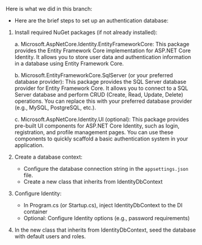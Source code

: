 Here is what we did in this branch:

- Here are the brief steps to set up an authentication database:

1. Install required NuGet packages (if not already installed):

    a. Microsoft.AspNetCore.Identity.EntityFrameworkCore:
        This package provides the Entity Framework Core implementation for ASP.NET Core Identity. It allows you to store user data and authentication information in a database using Entity Framework Core.

    b. Microsoft.EntityFrameworkCore.SqlServer (or your preferred database provider):
        This package provides the SQL Server database provider for Entity Framework Core. It allows you to connect to a SQL Server database and perform CRUD (Create, Read, Update, Delete) operations. You can replace this with your preferred database provider (e.g., MySQL, PostgreSQL, etc.).

    c. Microsoft.AspNetCore.Identity.UI (optional):
    This package provides pre-built UI components for ASP.NET Core Identity, such as login, registration, and profile management pages. You can use these components to quickly scaffold a basic authentication system in your application.

2. Create a database context:
    - Configure the database connection string in the `appsettings.json` file.
    - Create a new class that inherits from IdentityDbContext

3. Configure Identity:
    - In Program.cs (or Startup.cs), inject IdentityDbContext to the DI container
    - Optional: Configure Identity options (e.g., password requirements)

4. In the new class that inherits from IdentityDbContext, seed the database with default users and roles.
